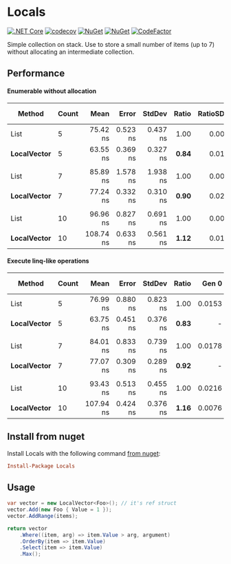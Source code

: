 # Locals

[![.NET Core](https://github.com/teoadal/local/workflows/.NET%20Core/badge.svg?branch=master)](https://github.com/teoadal/local/actions)
[![codecov](https://codecov.io/gh/teoadal/local/branch/master/graph/badge.svg)](https://codecov.io/gh/teoadal/local)
[![NuGet](https://img.shields.io/nuget/v/locals.svg)](https://www.nuget.org/packages/locals) 
[![NuGet](https://img.shields.io/nuget/dt/locals.svg)](https://www.nuget.org/packages/locals)
[![CodeFactor](https://www.codefactor.io/repository/github/teoadal/local/badge)](https://www.codefactor.io/repository/github/teoadal/local)

Simple collection on stack. 
Use to store a small number of items (up to 7) without allocating an intermediate collection.

## Performance

#### Enumerable without allocation

|      Method | Count |      Mean |    Error |   StdDev | Ratio | RatioSD |  Gen 0 | Gen 1 | Gen 2 | Allocated |
|------------ |------ |----------:|---------:|---------:|------:|--------:|-------:|------:|------:|----------:|
|        List |     5 |  75.42 ns | 0.523 ns | 0.437 ns |  1.00 |    0.00 | 0.0153 |     - |     - |      96 B |
| **LocalVector** |     5 |  63.55 ns | 0.369 ns | 0.327 ns |  **0.84** |    0.01 |      - |     - |     - |         - |
|             |       |           |          |          |       |         |        |       |       |           |
|        List |     7 |  85.89 ns | 1.578 ns | 1.938 ns |  1.00 |    0.00 | 0.0178 |     - |     - |     112 B |
| **LocalVector** |     7 |  77.24 ns | 0.332 ns | 0.310 ns |  **0.90** |    0.02 |      - |     - |     - |         - |
|             |       |           |          |          |       |         |        |       |       |           |
|        List |    10 |  96.96 ns | 0.827 ns | 0.691 ns |  1.00 |    0.00 | 0.0216 |     - |     - |     136 B |
| **LocalVector** |    10 | 108.74 ns | 0.633 ns | 0.561 ns |  **1.12** |    0.01 | 0.0076 |     - |     - |      48 B |

#### Execute linq-like operations

|      Method | Count |      Mean |    Error |   StdDev | Ratio |  Gen 0 | Gen 1 | Gen 2 | Allocated |
|------------ |------ |----------:|---------:|---------:|------:|-------:|------:|------:|----------:|
|        List |     5 |  76.99 ns | 0.880 ns | 0.823 ns |  1.00 | 0.0153 |     - |     - |      96 B |
| **LocalVector** |     5 |  63.75 ns | 0.451 ns | 0.376 ns |  **0.83** |      - |     - |     - |         - |
|             |       |           |          |          |       |        |       |       |           |
|        List |     7 |  84.01 ns | 0.833 ns | 0.739 ns |  1.00 | 0.0178 |     - |     - |     112 B |
| **LocalVector** |     7 |  77.07 ns | 0.309 ns | 0.289 ns |  **0.92** |      - |     - |     - |         - |
|             |       |           |          |          |       |        |       |       |           |
|        List |    10 |  93.43 ns | 0.513 ns | 0.455 ns |  1.00 | 0.0216 |     - |     - |     136 B |
| **LocalVector** |    10 | 107.94 ns | 0.424 ns | 0.376 ns |  **1.16** | 0.0076 |     - |     - |      48 B |


## Install from nuget

Install Locals with the following command [from nuget](https://www.nuget.org/packages/locals/):

```ini
Install-Package Locals
```

## Usage

```cs
var vector = new LocalVector<Foo>(); // it's ref struct
vector.Add(new Foo { Value = 1 });
vector.AddRange(items);

return vector
    .Where((item, arg) => item.Value > arg, argument)
    .OrderBy(item => item.Value)
    .Select(item => item.Value)
    .Max();
```
